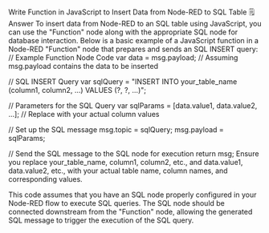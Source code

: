 Write Function in JavaScript to Insert Data from Node-RED to SQL Table
🗒️ Answer
To insert data from Node-RED to an SQL table using JavaScript, you can use the "Function" node along with the appropriate SQL node for database interaction. Below is a basic example of a JavaScript function in a Node-RED "Function" node that prepares and sends an SQL INSERT query:
// Example Function Node Code
var data = msg.payload;  // Assuming msg.payload contains the data to be inserted

// SQL INSERT Query
var sqlQuery = "INSERT INTO your_table_name (column1, column2, ...) VALUES (?, ?, ...)"; 

// Parameters for the SQL Query
var sqlParams = [data.value1, data.value2, ...];  // Replace with your actual column values

// Set up the SQL message
msg.topic = sqlQuery;
msg.payload = sqlParams;

// Send the SQL message to the SQL node for execution
return msg;
Ensure you replace your_table_name, column1, column2, etc., and data.value1, data.value2, etc., with your actual table name, column names, and corresponding values.

This code assumes that you have an SQL node properly configured in your Node-RED flow to execute SQL queries. The SQL node should be connected downstream from the "Function" node, allowing the generated SQL message to trigger the execution of the SQL query.
